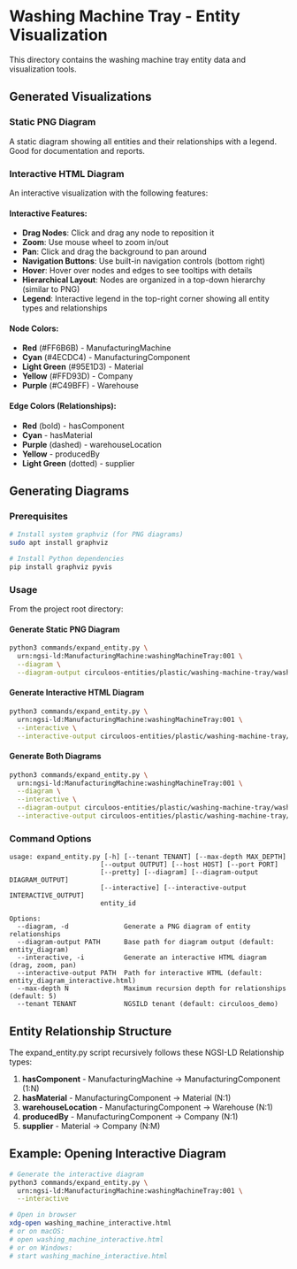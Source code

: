 # Washing Machine Tray - Entity Visualization

This directory contains the washing machine tray entity data and visualization tools.

## Generated Visualizations

### Static PNG Diagram

A static diagram showing all entities and their relationships with a legend. Good for documentation and reports.

### Interactive HTML Diagram
An interactive visualization with the following features:

#### Interactive Features:
- **Drag Nodes**: Click and drag any node to reposition it
- **Zoom**: Use mouse wheel to zoom in/out
- **Pan**: Click and drag the background to pan around
- **Navigation Buttons**: Use built-in navigation controls (bottom right)
- **Hover**: Hover over nodes and edges to see tooltips with details
- **Hierarchical Layout**: Nodes are organized in a top-down hierarchy (similar to PNG)
- **Legend**: Interactive legend in the top-right corner showing all entity types and relationships


#### Node Colors:
- **Red** (#FF6B6B) - ManufacturingMachine
- **Cyan** (#4ECDC4) - ManufacturingComponent
- **Light Green** (#95E1D3) - Material
- **Yellow** (#FFD93D) - Company
- **Purple** (#C49BFF) - Warehouse

#### Edge Colors (Relationships):
- **Red** (bold) - hasComponent
- **Cyan** - hasMaterial
- **Purple** (dashed) - warehouseLocation
- **Yellow** - producedBy
- **Light Green** (dotted) - supplier

## Generating Diagrams

### Prerequisites

```bash
# Install system graphviz (for PNG diagrams)
sudo apt install graphviz

# Install Python dependencies
pip install graphviz pyvis
```

### Usage

From the project root directory:

#### Generate Static PNG Diagram
```bash
python3 commands/expand_entity.py \
  urn:ngsi-ld:ManufacturingMachine:washingMachineTray:001 \
  --diagram \
  --diagram-output circuloos-entities/plastic/washing-machine-tray/washing_machine_diagram
```

#### Generate Interactive HTML Diagram
```bash
python3 commands/expand_entity.py \
  urn:ngsi-ld:ManufacturingMachine:washingMachineTray:001 \
  --interactive \
  --interactive-output circuloos-entities/plastic/washing-machine-tray/washing_machine_interactive.html
```

#### Generate Both Diagrams
```bash
python3 commands/expand_entity.py \
  urn:ngsi-ld:ManufacturingMachine:washingMachineTray:001 \
  --diagram \
  --interactive \
  --diagram-output circuloos-entities/plastic/washing-machine-tray/washing_machine_diagram \
  --interactive-output circuloos-entities/plastic/washing-machine-tray/washing_machine_interactive.html
```

### Command Options

```
usage: expand_entity.py [-h] [--tenant TENANT] [--max-depth MAX_DEPTH]
                       [--output OUTPUT] [--host HOST] [--port PORT]
                       [--pretty] [--diagram] [--diagram-output DIAGRAM_OUTPUT]
                       [--interactive] [--interactive-output INTERACTIVE_OUTPUT]
                       entity_id

Options:
  --diagram, -d              Generate a PNG diagram of entity relationships
  --diagram-output PATH      Base path for diagram output (default: entity_diagram)
  --interactive, -i          Generate an interactive HTML diagram (drag, zoom, pan)
  --interactive-output PATH  Path for interactive HTML (default: entity_diagram_interactive.html)
  --max-depth N              Maximum recursion depth for relationships (default: 5)
  --tenant TENANT            NGSILD tenant (default: circuloos_demo)
```

## Entity Relationship Structure

The expand_entity.py script recursively follows these NGSI-LD Relationship types:

1. **hasComponent** - ManufacturingMachine → ManufacturingComponent (1:N)
2. **hasMaterial** - ManufacturingComponent → Material (N:1)
3. **warehouseLocation** - ManufacturingComponent → Warehouse (N:1)
4. **producedBy** - ManufacturingComponent → Company (N:1)
5. **supplier** - Material → Company (N:M)

## Example: Opening Interactive Diagram

```bash
# Generate the interactive diagram
python3 commands/expand_entity.py \
  urn:ngsi-ld:ManufacturingMachine:washingMachineTray:001 \
  --interactive

# Open in browser
xdg-open washing_machine_interactive.html
# or on macOS:
# open washing_machine_interactive.html
# or on Windows:
# start washing_machine_interactive.html
```
